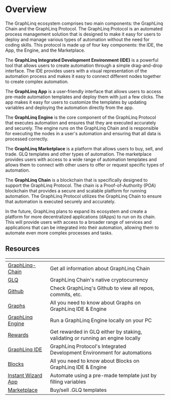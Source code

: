 # Overview

The GraphLinq ecosystem comprises two main components: the GraphLinq Chain and the GraphLinq Protocol. The GraphLinq Protocol is an automated process management solution that is designed to make it easy for users to deploy and manage various types of automation without the need for coding skills. This protocol is made up of four key components: the IDE, the App, the Engine, and the Marketplace.

The **GraphLinq Integrated Development Environment (IDE)** is a powerful tool that allows users to create automation through a simple drag-and-drop interface. The IDE provides users with a visual representation of the automation process and makes it easy to connect different nodes together to create complex automation.

The **GraphLinq App** is a user-friendly interface that allows users to access pre-made automation templates and deploy them with just a few clicks. The app makes it easy for users to customize the templates by updating variables and deploying the automation directly from the app.

The **GraphLinq Engine** is the core component of the GraphLinq Protocol that executes automation and ensures that they are executed accurately and securely. The engine runs on the GraphLinq Chain and is responsible for executing the nodes in a user's automation and ensuring that all data is processed correctly.

The **GraphLinq Marketplace** is a platform that allows users to buy, sell, and trade. GLQ templates and other types of automation. The marketplace provides users with access to a wide range of automation templates and allows them to connect with other users to offer or request specific types of automation.

The **GraphLinq Chain** is a blockchain that is specifically designed to support the GraphLinq Protocol. The chain is a Proof-of-Authority (POA) blockchain that provides a secure and scalable platform for running automation. The GraphLinq Protocol utilizes the GraphLinq Chain to ensure that automation is executed securely and accurately.

In the future, GraphLinq plans to expand its ecosystem and create a platform for more decentralized applications (dApps) to run on its chain. This will provide users with access to a broader range of services and applications that can be integrated into their automation, allowing them to automate even more complex processes and tasks.

## Resources

<table data-view="cards"><thead><tr><th></th><th></th><th></th></tr></thead><tbody><tr><td><a href="graphlinq-chain/networks/specs/">GraphLinq-Chain</a></td><td>Get all information about GraphLinq Chain </td><td></td></tr><tr><td><a href="graphlinq-chain/glq/">GLQ</a></td><td>GraphLinq Chain's native cryptocurrency</td><td></td></tr><tr><td><a href="https://github.com/graphlinq/">Github</a></td><td>Check GraphLinq's Github to view all repos, commits, etc.</td><td></td></tr><tr><td><a href="dev-tooling/graphs/">Graphs</a></td><td>All you need to know about Graphs on GraphLinq IDE &#x26; Engine</td><td></td></tr><tr><td><a href="dev-tooling/engine/">GraphLinq Engine</a></td><td>Run a GraphLinq Engine locally on your PC</td><td></td></tr><tr><td><a href="graphlinq-chain/glq/rewards.md">Rewards</a></td><td>Get rewarded in GLQ either by staking, validating or running an engine locally</td><td></td></tr><tr><td><a href="dev-tooling/dashboard-interface/">GraphLinq IDE</a></td><td>GraphLinq Protocol's Integrated Development Environment for automations</td><td></td></tr><tr><td><a href="dev-tooling/block-overview/">Blocks</a></td><td>All you need to know about Blocks on GraphLinq IDE &#x26; Engine</td><td></td></tr><tr><td><a href="nocode-users/instant-wizard-app.md">Instant Wizard App</a></td><td>Automate using a pre-made template just by filling variables</td><td></td></tr><tr><td><a href="nocode-users/graphlinq-marketplace.md">Marketplace</a></td><td>Buy/sell .GLQ templates</td><td></td></tr></tbody></table>
